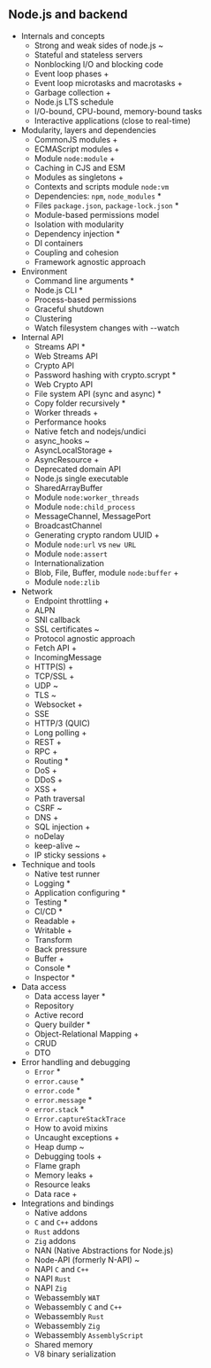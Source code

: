 ## Node.js and backend

- Internals and concepts
  - Strong and weak sides of node.js ~
  - Stateful and stateless servers
  - Nonblocking I/O and blocking code
  - Event loop phases +
  - Event loop microtasks and macrotasks +
  - Garbage collection +
  - Node.js LTS schedule
  - I/O-bound, CPU-bound, memory-bound tasks
  - Interactive applications (close to real-time)
- Modularity, layers and dependencies
  - CommonJS modules +
  - ECMAScript modules +
  - Module `node:module` +
  - Caching in CJS and ESM
  - Modules as singletons +
  - Contexts and scripts module `node:vm`
  - Dependencies: `npm`, `node_modules` *
  - Files `package.json`, `package-lock.json` *
  - Module-based permissions model
  - Isolation with modularity
  - Dependency injection *
  - DI containers
  - Coupling and cohesion
  - Framework agnostic approach
- Environment
  - Command line arguments *
  - Node.js CLI *
  - Process-based permissions
  - Graceful shutdown
  - Clustering
  - Watch filesystem changes with --watch
- Internal API
  - Streams API *
  - Web Streams API
  - Crypto API
  - Password hashing with crypto.scrypt *
  - Web Crypto API
  - File system API (sync and async) *
  - Copy folder recursively *
  - Worker threads +
  - Performance hooks
  - Native fetch and nodejs/undici
  - async_hooks ~
  - AsyncLocalStorage +
  - AsyncResource +
  - Deprecated domain API
  - Node.js single executable
  - SharedArrayBuffer
  - Module `node:worker_threads`
  - Module `node:child_process`
  - MessageChannel, MessagePort
  - BroadcastChannel
  - Generating crypto random UUID +
  - Module `node:url` vs `new URL`
  - Module `node:assert`
  - Internationalization
  - Blob, File, Buffer, module `node:buffer` +
  - Module `node:zlib`
- Network
  - Endpoint throttling +
  - ALPN
  - SNI callback
  - SSL certificates ~
  - Protocol agnostic approach
  - Fetch API +
  - IncomingMessage
  - HTTP(S) +
  - TCP/SSL +
  - UDP ~
  - TLS ~
  - Websocket +
  - SSE
  - HTTP/3 (QUIC)
  - Long polling +
  - REST +
  - RPC +
  - Routing *
  - DoS +
  - DDoS +
  - XSS +
  - Path traversal
  - CSRF ~
  - DNS +
  - SQL injection +
  - noDelay
  - keep-alive ~
  - IP sticky sessions +
- Technique and tools
  - Native test runner
  - Logging *
  - Application configuring *
  - Testing *
  - CI/CD *
  - Readable +
  - Writable +
  - Transform
  - Back pressure
  - Buffer +
  - Console *
  - Inspector *
- Data access
  - Data access layer *
  - Repository
  - Active record
  - Query builder *
  - Object-Relational Mapping +
  - CRUD
  - DTO
- Error handling and debugging
  - `Error` *
  - `error.cause` *
  - `error.code` *
  - `error.message` *
  - `error.stack` *
  - `Error.captureStackTrace`
  - How to avoid mixins
  - Uncaught exceptions +
  - Heap dump ~
  - Debugging tools +
  - Flame graph
  - Memory leaks +
  - Resource leaks
  - Data race +
- Integrations and bindings
  - Native addons
  - `C` and `C++` addons
  - `Rust` addons
  - `Zig` addons
  - NAN (Native Abstractions for Node.js)
  - Node-API (formerly N-API) ~
  - NAPI `C` and `C++`
  - NAPI `Rust`
  - NAPI `Zig`
  - Webassembly `WAT`
  - Webassembly `C` and `C++`
  - Webassembly `Rust`
  - Webassembly `Zig`
  - Webassembly `AssemblyScript`
  - Shared memory
  - V8 binary serialization

